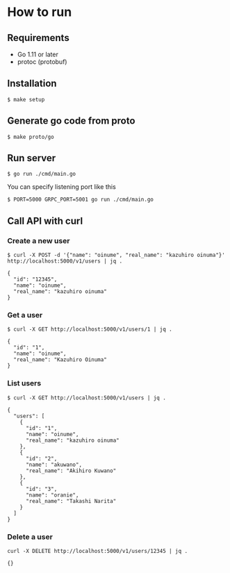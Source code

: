 # How to run

## Requirements

- Go 1.11 or later
- protoc (protobuf)

## Installation
```
$ make setup
```

## Generate go code from proto

```
$ make proto/go
```

## Run server

```
$ go run ./cmd/main.go
```

You can specify listening port like this
```
$ PORT=5000 GRPC_PORT=5001 go run ./cmd/main.go
```

## Call API with curl

### Create a new user
 
```
$ curl -X POST -d '{"name": "oinume", "real_name": "kazuhiro oinuma"}' http://localhost:5000/v1/users | jq .

{
  "id": "12345",
  "name": "oinume",
  "real_name": "kazuhiro oinuma"
}
```

### Get a user

```
$ curl -X GET http://localhost:5000/v1/users/1 | jq .

{
  "id": "1",
  "name": "oinume",
  "real_name": "Kazuhiro Oinuma"
}
```

### List users

```
$ curl -X GET http://localhost:5000/v1/users | jq .

{
  "users": [
    {
      "id": "1",
      "name": "oinume",
      "real_name": "kazuhiro oinuma"
    },
    {
      "id": "2",
      "name": "akuwano",
      "real_name": "Akihiro Kuwano"
    },
    {
      "id": "3",
      "name": "oranie",
      "real_name": "Takashi Narita"
    }
  ]
}
```

### Delete a user

```
curl -X DELETE http://localhost:5000/v1/users/12345 | jq .

{}
```